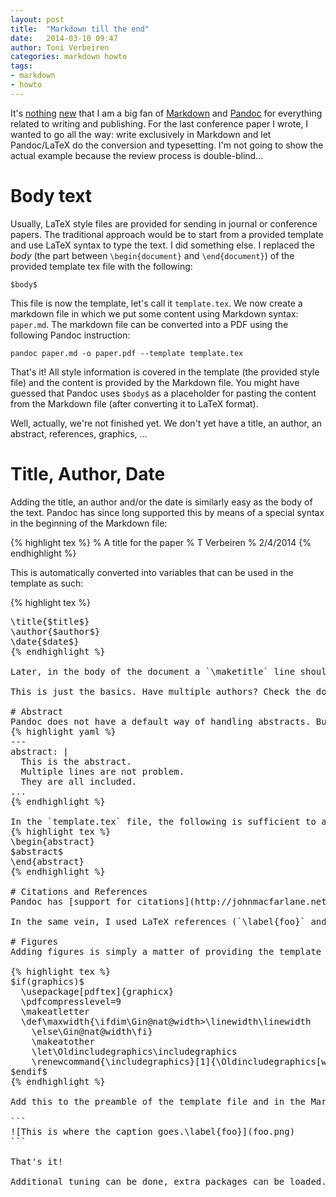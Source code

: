 ```yaml
---
layout: post
title:  "Markdown till the end"
date:   2014-03-10 09:47
author: Toni Verbeiren
categories: markdown howto
tags:
- markdown
- howto
---
```

It's [nothing](/2014/01/proper-syntax-highlighting-in-revealjs-using-pandoc) [new](http://www.data-intuitive.com/2013/06/writing-workflow-markdown-pandoc-latex-and-the-likes/) that I am a big fan of [Markdown](http://daringfireball.net/projects/markdown/) and [Pandoc](http://johnmacfarlane.net/pandoc/) for everything related to writing and publishing. For the last conference paper I wrote, I wanted to go all the way: write exclusively in Markdown and let Pandoc/LaTeX do the conversion and typesetting. I'm not going to show the actual example because the review process is double-blind...

# Body text
Usually, LaTeX style files are provided for sending in journal or conference papers. The traditional approach would be to start from a provided template and use LaTeX syntax to type the text. I did something else. I replaced the *body* (the part between `\begin{document}` and `\end{document}`) of the provided template tex file with the following:

```
$body$
```

This file is now the template, let's call it `template.tex`. We now create a markdown file in which we put some content using Markdown syntax: `paper.md`. The markdown file can be converted into a PDF using the following Pandoc instruction:

```
pandoc paper.md -o paper.pdf --template template.tex
```

That's it! All style information is covered in the template (the provided style file) and the content is provided by the Markdown file. You might have guessed that Pandoc uses `$body$` as a placeholder for pasting the content from the Markdown file (after converting it to LaTeX format).

Well, actually, we're not finished yet. We don't yet have a title, an author, an abstract, references, graphics, ...

# Title, Author, Date
Adding the title, an author and/or the date is similarly easy as the body of the text. Pandoc has since long supported this by means of a special syntax in the beginning of the Markdown file:

{% highlight tex %}
% A title for the paper
% T Verbeiren
% 2/4/2014
{% endhighlight %}

This is automatically converted into variables that can be used in the template as such:

{% highlight tex %}
<pre class="lang:tex decode:true">\title{$title$}
\author{$author$}
\date{$date$}
{% endhighlight %}

Later, in the body of the document a `\maketitle` line should be present in order to print the title.

This is just the basics. Have multiple authors? Check the documentation or the template that is provided by Pandoc itself.

# Abstract
Pandoc does not have a default way of handling abstracts. But since Pandoc v. 1.12.2, YAML blocks can be added to the beginning of a Markdown file and Pandoc knows how to deal with them. This allows for custom parsing of variables like an abstract. In our `paper.md` file, we put the following YAML block:
{% highlight yaml %}
---
abstract: |
  This is the abstract.
  Multiple lines are not problem.
  They are all included.
...
{% endhighlight %}

In the `template.tex` file, the following is sufficient to add the abstract to the title:
{% highlight tex %}
\begin{abstract}
$abstract$
\end{abstract}
{% endhighlight %}

# Citations and References
Pandoc has [support for citations](http://johnmacfarlane.net/pandoc/README.html#citations) in different styles, but unfortunately the one I needed to use was not there. If you find it in [the list of available styles](https://github.com/citation-style-language/styles), use this method. I reverted to using plain old LaTeX syntax in the Markdown file. Pandoc makes sure it passes the LaTeX command along.

In the same vein, I used LaTeX references (`\label{foo}` and `\ref{foo}`) for referring to floating figures.

# Figures
Adding figures is simply a matter of providing the template with the correct snippet. I derived mine from the template that is provided by Pandoc:

{% highlight tex %}
$if(graphics)$
  \usepackage[pdftex]{graphicx}
  \pdfcompresslevel=9
  \makeatletter
  \def\maxwidth{\ifdim\Gin@nat@width&gt;\linewidth\linewidth
    \else\Gin@nat@width\fi}
    \makeatother
    \let\Oldincludegraphics\includegraphics
    \renewcommand{\includegraphics}[1]{\Oldincludegraphics[width=.8\linewidth]{#1}}
$endif$
{% endhighlight %}

Add this to the preamble of the template file and in the Markdown file you can use the usual syntax to refer to a figure:

```
![This is where the caption goes.\label{foo}](foo.png)
```

That's it!

Additional tuning can be done, extra packages can be loaded. Also, by using the YAML code blocks, one can add affiliations, keywords, acknowledgments and other information to the Markdown document that depending on the template is used to generate the PDF/HTML/... output.
